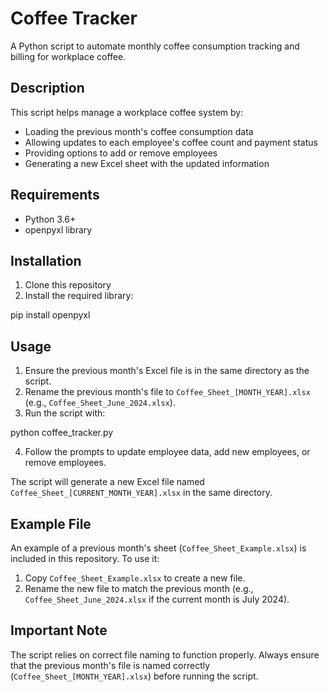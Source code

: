# Coffee Tracker

A Python script to automate monthly coffee consumption tracking and billing for workplace coffee.

## Description

This script helps manage a workplace coffee system by:
- Loading the previous month's coffee consumption data
- Allowing updates to each employee's coffee count and payment status
- Providing options to add or remove employees
- Generating a new Excel sheet with the updated information

## Requirements

- Python 3.6+
- openpyxl library

## Installation

1. Clone this repository
2. Install the required library:

pip install openpyxl

## Usage

1. Ensure the previous month's Excel file is in the same directory as the script.
2. Rename the previous month's file to `Coffee_Sheet_[MONTH_YEAR].xlsx` (e.g., `Coffee_Sheet_June_2024.xlsx`).
3. Run the script with:

python coffee_tracker.py

4. Follow the prompts to update employee data, add new employees, or remove employees.

The script will generate a new Excel file named `Coffee_Sheet_[CURRENT_MONTH_YEAR].xlsx` in the same directory.

## Example File

An example of a previous month's sheet (`Coffee_Sheet_Example.xlsx`) is included in this repository. To use it:

1. Copy `Coffee_Sheet_Example.xlsx` to create a new file.
2. Rename the new file to match the previous month (e.g., `Coffee_Sheet_June_2024.xlsx` if the current month is July 2024).

## Important Note

The script relies on correct file naming to function properly. Always ensure that the previous month's file is named correctly (`Coffee_Sheet_[MONTH_YEAR].xlsx`) before running the script.
